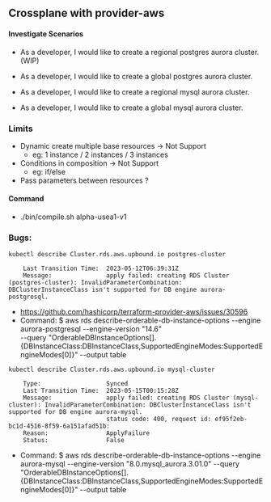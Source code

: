 ## Crossplane with provider-aws

#### Investigate Scenarios

- As a developer, I would like to create a regional postgres aurora cluster. (WIP)

- As a developer, I would like to create a global postgres aurora cluster.

- As a developer, I would like to create a regional mysql aurora cluster.

- As a developer, I would like to create a global mysql aurora cluster.

### Limits
- Dynamic create multiple base resources -> Not Support
  - eg: 1 instance / 2 instances / 3 instances
- Conditions in composition -> Not Support
  - eg: if/else
- Pass parameters between resources ?

#### Command
- ./bin/compile.sh alpha-usea1-v1

### Bugs:
`kubectl describe Cluster.rds.aws.upbound.io postgres-cluster`

```
    Last Transition Time:  2023-05-12T06:39:31Z
    Message:               apply failed: creating RDS Cluster (postgres-cluster): InvalidParameterCombination: DBClusterInstanceClass isn't supported for DB engine aurora-postgresql.
```
- https://github.com/hashicorp/terraform-provider-aws/issues/30596
- Command:
  $ aws rds describe-orderable-db-instance-options --engine aurora-postgresql --engine-version "14.6" \
    --query "OrderableDBInstanceOptions[].{DBInstanceClass:DBInstanceClass,SupportedEngineModes:SupportedEngineModes[0]}" --output table


`kubectl describe Cluster.rds.aws.upbound.io mysql-cluster`
```
    Type:                  Synced
    Last Transition Time:  2023-05-15T00:15:28Z
    Message:               apply failed: creating RDS Cluster (mysql-cluster): InvalidParameterCombination: DBClusterInstanceClass isn't supported for DB engine aurora-mysql.
                           status code: 400, request id: ef95f2eb-bc1d-4516-8f59-6a151afad51b:
    Reason:                ApplyFailure
    Status:                False
```
- Command:
  $ aws rds describe-orderable-db-instance-options --engine aurora-mysql --engine-version "8.0.mysql_aurora.3.01.0" --query "OrderableDBInstanceOptions[].{DBInstanceClass:DBInstanceClass,SupportedEngineModes:SupportedEngineModes[0]}" --output table
